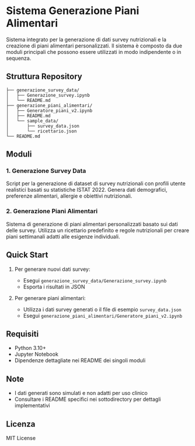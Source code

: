 # Sistema Generazione Piani Alimentari

Sistema integrato per la generazione di dati survey nutrizionali e la creazione di piani alimentari personalizzati. Il sistema è composto da due moduli principali che possono essere utilizzati in modo indipendente o in sequenza.

## Struttura Repository

```
├── generazione_survey_data/
│   ├── Generazione_survey.ipynb
│   └── README.md
├── generazione_piani_alimentari/
│   ├── Generatore_piani_v2.ipynb
│   ├── README.md
│   └── sample_data/
│       ├── survey_data.json
│       └── ricettario.json
└── README.md
```

## Moduli

### 1. Generazione Survey Data
Script per la generazione di dataset di survey nutrizionali con profili utente realistici basati su statistiche ISTAT 2022. Genera dati demografici, preferenze alimentari, allergie e obiettivi nutrizionali.

### 2. Generazione Piani Alimentari
Sistema di generazione di piani alimentari personalizzati basato sui dati delle survey. Utilizza un ricettario predefinito e regole nutrizionali per creare piani settimanali adatti alle esigenze individuali.

## Quick Start

1. Per generare nuovi dati survey:
   - Esegui `generazione_survey_data/Generazione_survey.ipynb`
   - Esporta i risultati in JSON

2. Per generare piani alimentari:
   - Utilizza i dati survey generati o il file di esempio `survey_data.json`
   - Esegui `generazione_piani_alimentari/Generatore_piani_v2.ipynb`

## Requisiti
- Python 3.10+
- Jupyter Notebook
- Dipendenze dettagliate nei README dei singoli moduli

## Note
- I dati generati sono simulati e non adatti per uso clinico
- Consultare i README specifici nei sottodirectory per dettagli implementativi

## Licenza
MIT License
